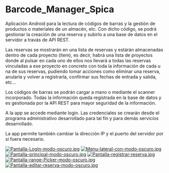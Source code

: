 # Barcode_Manager_Spica

Aplicación Android para la lectura de códigos de barras y la gestión de productos o materiales de un almacén, etc. Con dicho código, se podrá gestionar la creación de una reserva y subirlo a una base de datos en el servidor a travás de API REST.

Las reservas se mostrarán en una lista de reservas y estárán almacenadas dentro de cada proyecto (ítem), es decir, habrá una lista de proyectos donde al pulsar en cada uno de ellos nos llevará a todas las reservas vinculadas a ese proyecto en concreto con toda la información de cada u na de sus reservas, pudiendo tomar acciones como eliminar una reserva, anularla y volver a registrarla, confirmar sus fechas de entrada y salida, etc...

Los códigos de barras se podrán cargar a mano o mediante el scanner incorporado. Todas la información queda registrada en la base de datos y es gestionada por la API REST para mayor seguridad de la información.

A la app se accede mediante login. Las credenciales se crearán desde el programa administrativo desarrollado para tal fin y para demás servicios desarrollado.

La app permite también cambiar la dirección IP y el puerto del servidor por si fuera necesario.

[![Pantalla-Login-modo-oscuro.jpg](https://i.postimg.cc/3wd5Dy5n/Pantalla-Login-modo-oscuro.jpg)](https://postimg.cc/xkDFw1dz)
[![Menu-lateral-con-modo-oscuro.jpg](https://i.postimg.cc/3RfkF0dN/Menu-lateral-con-modo-oscuro.jpg)](https://postimg.cc/5Yv9x05W)
[![Pantalla-principal-modo-oscuro.jpg](https://i.postimg.cc/grF83LTR/Pantalla-principal-modo-oscuro.jpg)](https://postimg.cc/8f47ScDP)
[![Pantalla-registrar-reserva.jpg](https://i.postimg.cc/YCSD9JQH/Pantalla-registrar-reserva.jpg)](https://postimg.cc/nC6GSSdR)
[![Pantalla-range-Picker-modo-oscuro.jpg](https://i.postimg.cc/Y9QbZkB1/Pantalla-range-Picker-modo-oscuro.jpg)](https://postimg.cc/1n5GVktt)
[![Pantalla-editar-reserva-modo-oscuro.jpg](https://i.postimg.cc/L4C1Sw4f/Pantalla-editar-reserva-modo-oscuro.jpg)](https://postimg.cc/HjMx4Sys)
